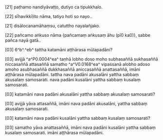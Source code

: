 [21] paṭhamo nandiyāvaṭṭo, dutiyo ca tipukkhalo.

[22] sīhavikkīḷito nāma, tatiyo hoti so nayo..

[21] disālocanamāhaṃsu, catuttho nayalañjako.

[22] pañcamo aṅkuso nāma {pañcamaṃ aṅkusaṃ āhu (pī0 ka0)},   sabbe pañca nayā gatā..

[03] 6^b^.^eb^ tattha katamāni aṭṭhārasa mūlapadāni?

[03] avijjā ^a^P0.0004^ea^ taṇhā lobho doso moho subhasaññā  sukhasaññā niccasaññā attasaññā samatho ^a^V0.0168^ea^ vipassanā alobho adoso  amoho asubhasaññā dukkhasaññā aniccasaññā anattasaññā, imāni  aṭṭhārasa mūlapadāni. tattha nava padāni akusalāni yattha sabbaṃ  akusalaṃ samosarati. nava padāni kusalāni yattha sabbaṃ kusalaṃ  samosarati.

[03] katamāni nava padāni akusalāni yattha sabbaṃ akusalaṃ  samosarati?

[03] avijjā yāva attasaññā, imāni nava padāni akusalāni,  yattha sabbaṃ akusalaṃ samosarati.

[03] katamāni nava padāni kusalāni yattha sabbaṃ kusalaṃ  samosarati?

[03] samatho yāva anattasaññā, imāni nava padāni kusalāni yattha  sabbaṃ kusalaṃ samosarati. imāni aṭṭhārasa mūlapadāni.